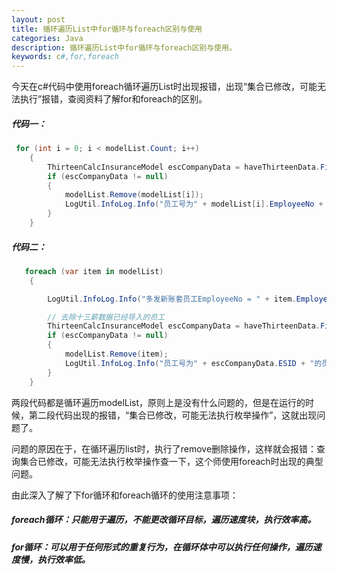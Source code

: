 ```yaml
---
layout: post
title: 循环遍历List中for循环与foreach区别与使用
categories: Java
description: 循环遍历List中for循环与foreach区别与使用。
keywords: c#,for,foreach
---
```

今天在c#代码中使用foreach循环遍历List时出现报错，出现“集合已修改，可能无法执行”报错，查阅资料了解for和foreach的区别。

##### 代码一：
```csharp
 for (int i = 0; i < modelList.Count; i++)
    {
        ThirteenCalcInsuranceModel escCompanyData = haveThirteenData.FirstOrDefault(t => t.EmployeeNo == modelList[i].EmployeeNo && t.SalaryComoanyID != modelList[i].SalaryComoanyID);
        if (escCompanyData != null)
        {
            modelList.Remove(modelList[i]);
            LogUtil.InfoLog.Info("员工号为" + modelList[i].EmployeeNo + "的员工，十三薪数据已存在且自动忽略！");
        }
    }
```
##### 代码二：
```csharp
   foreach (var item in modelList)
    {

        LogUtil.InfoLog.Info("多发新账套员工EmployeeNo = " + item.EmployeeNo);

        // 去除十三薪数据已经导入的员工
        ThirteenCalcInsuranceModel escCompanyData = haveThirteenData.FirstOrDefault(t => t.EmployeeNo == item.EmployeeNo && t.SalaryComoanyID != item.SalaryComoanyID);
        if (escCompanyData != null)
        {
            modelList.Remove(item);
            LogUtil.InfoLog.Info("员工号为" + escCompanyData.ESID + "的员工，十三薪数据已存在！");
        }
    }
```
 两段代码都是循环遍历modelList，原则上是没有什么问题的，但是在运行的时候，第二段代码出现的报错，“集合已修改，可能无法执行枚举操作”，这就出现问题了。

问题的原因在于，在循环遍历list时，执行了remove删除操作，这样就会报错：查询集合已修改，可能无法执行枚举操作查一下，这个师使用foreach时出现的典型问题。

由此深入了解了下for循环和foreach循环的使用注意事项：

##### foreach循环：只能用于遍历，不能更改循环目标，遍历速度块，执行效率高。
##### for循环：可以用于任何形式的重复行为，在循环体中可以执行任何操作，遍历速度慢，执行效率低。



